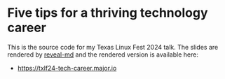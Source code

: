 # Five tips for a thriving technology career

This is the source code for my Texas Linux Fest 2024 talk.
The slides are rendered by [reveal-md](https://github.com/webpro/reveal-md) and the rendered version is available here:

* https://txlf24-tech-career.major.io
